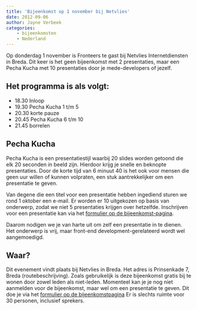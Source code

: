 ```yaml
---
title: 'Bijeenkomst op 1 november bij Netvlies'
date: 2012-09-06
author: Jayne Verbeek
categories:
    - bijeenkomsten
    - Nederland
---
```


Op donderdag 1 november is Fronteers te gast bij Netvlies Internetdiensten in Breda. Dit keer is het geen bijeenkomst met 2 presentaties, maar een Pecha Kucha met 10 presentaties door je mede-developers of jezelf.

## Het programma is als volgt:

-   18.30 Inloop
-   19.30 Pecha Kucha 1 t/m 5
-   20.30 korte pauze
-   20.45 Pecha Kucha 6 t/m 10
-   21.45 borrelen

## Pecha Kucha

Pecha Kucha is een presentatiestijl waarbij 20 slides worden getoond die elk 20 seconden in beeld zijn. Hierdoor krijg je snelle en beknopte presentaties.
Door de korte tijd van 6 minuut 40 is het ook voor mensen die geen uur willen of kunnen volpraten, een stuk aantrekkelijker om een presentatie te geven.

Van degene die een titel voor een presentatie hebben ingediend sturen we rond 1 oktober een e-mail. Er worden er 10 uitgekozen op basis van onderwerp, zodat we niet 5 presentaties krijgen over hetzelfde.
Inschrijven voor een presentatie kan via het [formulier op de bijeenkomst-pagina](/bijeenkomsten/2012/netvlies).

Daarom nodigen we je van harte uit om zelf een presentatie in te dienen. Het onderwerp is vrij, maar front-end development-gerelateerd wordt wel aangemoedigd.

## Waar?

Dit evenement vindt plaats bij Netvlies in Breda. Het adres is Prinsenkade 7, Breda (routebeschrijving). Zoals gebruikelijk is deze bijeenkomst gratis bij te wonen door zowel leden als niet-leden. Momenteel kan je je nog niet aanmelden voor de bijeenkomst, maar wel om een presentatie te geven. Dit doe je via het [formulier op de bijeenkomstpagina](/bijeenkomsten/2012/netvlies) Er is slechts ruimte voor 30 personen, inclusief sprekers.
